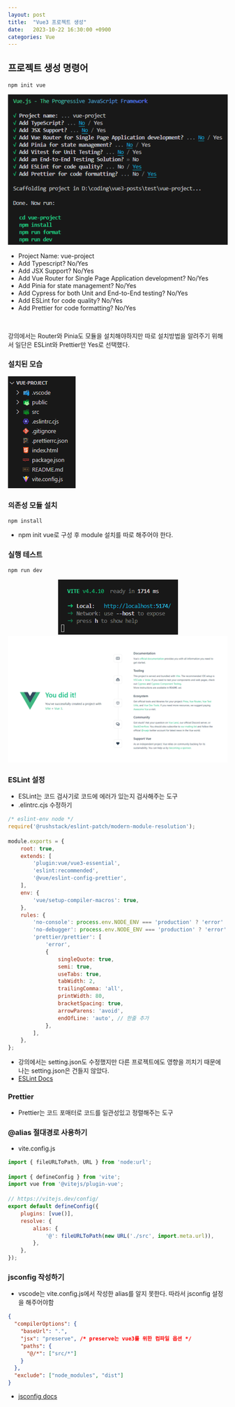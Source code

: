 ```yaml
---
layout: post
title:  "Vue3 프로젝트 생성"
date:   2023-10-22 16:30:00 +0900
categories: Vue
---
```


## 프로젝트 생성 명령어
```shell
npm init vue
```

<div>
    <img src="/assets/img/2023-10-22/npm_vue_init_img.png" alt="npm init vue">
</div>

- Project Name: vue-project 
- Add Typescript? No/Yes 
- Add JSX Support? No/Yes
- Add Vue Router for Single Page Application development? No/Yes 
- Add Pinia for state management? No/Yes
- Add Cypress for both Unit and End-to-End testing? No/Yes
- Add ESLint for code quality? No/Yes
- Add Prettier for code formatting? No/Yes
<br/>
<p>
강의에서는 Router와 Pinia도 모듈을 설치해야하지만 따로 설치방법을 알려주기 위해서 일단은 ESLint와 Prettier만 Yes로 선택했다.
</p>

### 설치된 모습
<img src="/assets/img/2023-10-22/vue_init_setup_after.png" alt="vue init folder structure">

### 의존성 모듈 설치
```shell
npm install
```
- npm init vue로 구성 후 module 설치를 따로 해주어야 한다.

### 실행 테스트
```shell
npm run dev
```
<center>
    <img src="/assets/img/2023-10-22/vue_npm_run_dev.png" alt="vue npm run serve">
</center>

<div>
    <img src="/assets/img/2023-10-22/vue_npm_run_dev_browser.png" alt="vue run">
</div>

### ESLint 설정
- ESLint는 코드 검사기로 코드에 에러가 있는지 검사해주는 도구
- .elintrc.cjs 수정하기

```javascript
/* eslint-env node */
require('@rushstack/eslint-patch/modern-module-resolution');

module.exports = {
	root: true,
	extends: [
		'plugin:vue/vue3-essential',
		'eslint:recommended',
		'@vue/eslint-config-prettier',
	],
	env: {
		'vue/setup-compiler-macros': true,
	},
	rules: {
		'no-console': process.env.NODE_ENV === 'production' ? 'error' : 'off',
		'no-debugger': process.env.NODE_ENV === 'production' ? 'error' : 'off',
		'prettier/prettier': [
			'error',
			{
				singleQuote: true,
				semi: true,
				useTabs: true,
				tabWidth: 2,
				trailingComma: 'all',
				printWidth: 80,
				bracketSpacing: true,
				arrowParens: 'avoid',
				endOfLine: 'auto', // 한줄 추가
			},
		],
	},
};
```
- 강의에서는 setting.json도 수정했지만 다른 프로젝트에도 영향을 끼치기 때문에 나는 setting.json은 건들지 않았다.
- [ESLint Docs](https://eslint.org/docs/latest/)

### Prettier
- Prettier는 코드 포매터로 코드를 일관성있고 정렬해주는 도구

### @alias 절대경로 사용하기
- vite.config.js
```javascript
import { fileURLToPath, URL } from 'node:url';

import { defineConfig } from 'vite';
import vue from '@vitejs/plugin-vue';

// https://vitejs.dev/config/
export default defineConfig({
	plugins: [vue()],
	resolve: {
		alias: {
			'@': fileURLToPath(new URL('./src', import.meta.url)),
		},
	},
});
```

### jsconfig 작성하기
- vscode는 vite.config.js에서 작성한 alias를 알지 못한다. 따라서 jsconfig 설정을 해주어야함
```json
{
  "compilerOptions": {
    "baseUrl": ".",
    "jsx": "preserve", /* preserve는 vue3를 위한 컴파일 옵션 */
    "paths": {
      "@/*": ["src/*"]
    }
  },
  "exclude": ["node_modules", "dist"]
}
```
- [jsconfig docs](https://code.visualstudio.com/docs/languages/jsconfig)
